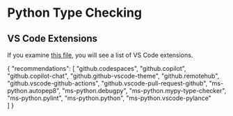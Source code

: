 # Python Type Checking

## VS Code Extensions
If you examine [this file](.//vscode/extensions.jon), you will see a list of VS Code extensions.


{
    "recommendations": [
        "github.codespaces",
        "github.copilot",
        "github.copilot-chat",
        "github.github-vscode-theme",
        "github.remotehub",
        "github.vscode-github-actions",
        "github.vscode-pull-request-github",
        "ms-python.autopep8",
        "ms-python.debugpy",
        "ms-python.mypy-type-checker",
        "ms-python.pylint",
        "ms-python.python",
        "ms-python.vscode-pylance"    
    ]
  }

